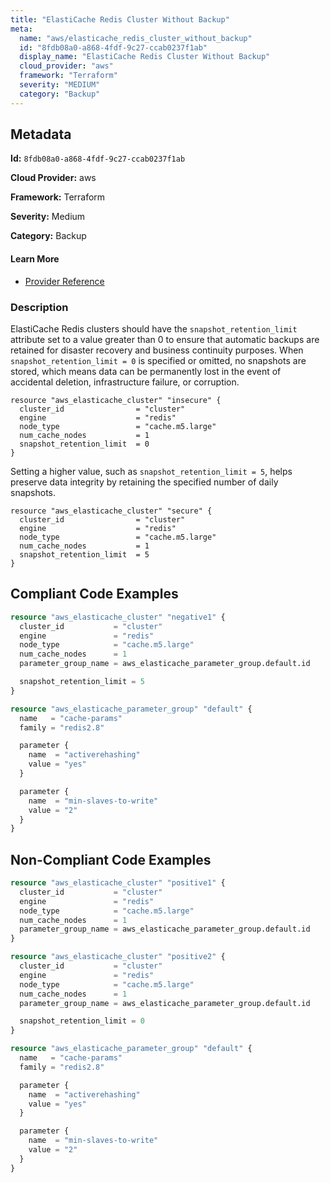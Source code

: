 ```yaml
---
title: "ElastiCache Redis Cluster Without Backup"
meta:
  name: "aws/elasticache_redis_cluster_without_backup"
  id: "8fdb08a0-a868-4fdf-9c27-ccab0237f1ab"
  display_name: "ElastiCache Redis Cluster Without Backup"
  cloud_provider: "aws"
  framework: "Terraform"
  severity: "MEDIUM"
  category: "Backup"
---
```

## Metadata

**Id:** `8fdb08a0-a868-4fdf-9c27-ccab0237f1ab`

**Cloud Provider:** aws

**Framework:** Terraform

**Severity:** Medium

**Category:** Backup

#### Learn More

 - [Provider Reference](https://registry.terraform.io/providers/hashicorp/aws/latest/docs/resources/elasticache_cluster#snapshot_retention_limit)

### Description

 ElastiCache Redis clusters should have the `snapshot_retention_limit` attribute set to a value greater than 0 to ensure that automatic backups are retained for disaster recovery and business continuity purposes. When `snapshot_retention_limit = 0` is specified or omitted, no snapshots are stored, which means data can be permanently lost in the event of accidental deletion, infrastructure failure, or corruption.

```
resource "aws_elasticache_cluster" "insecure" {
  cluster_id                = "cluster"
  engine                    = "redis"
  node_type                 = "cache.m5.large"
  num_cache_nodes           = 1
  snapshot_retention_limit  = 0
}
```

Setting a higher value, such as `snapshot_retention_limit = 5`, helps preserve data integrity by retaining the specified number of daily snapshots.

```
resource "aws_elasticache_cluster" "secure" {
  cluster_id                = "cluster"
  engine                    = "redis"
  node_type                 = "cache.m5.large"
  num_cache_nodes           = 1
  snapshot_retention_limit  = 5
}
```


## Compliant Code Examples
```terraform
resource "aws_elasticache_cluster" "negative1" {
  cluster_id           = "cluster"
  engine               = "redis"
  node_type            = "cache.m5.large"
  num_cache_nodes      = 1
  parameter_group_name = aws_elasticache_parameter_group.default.id

  snapshot_retention_limit = 5
}

resource "aws_elasticache_parameter_group" "default" {
  name   = "cache-params"
  family = "redis2.8"

  parameter {
    name  = "activerehashing"
    value = "yes"
  }

  parameter {
    name  = "min-slaves-to-write"
    value = "2"
  }
}

```
## Non-Compliant Code Examples
```terraform
resource "aws_elasticache_cluster" "positive1" {
  cluster_id           = "cluster"
  engine               = "redis"
  node_type            = "cache.m5.large"
  num_cache_nodes      = 1
  parameter_group_name = aws_elasticache_parameter_group.default.id
}

resource "aws_elasticache_cluster" "positive2" {
  cluster_id           = "cluster"
  engine               = "redis"
  node_type            = "cache.m5.large"
  num_cache_nodes      = 1
  parameter_group_name = aws_elasticache_parameter_group.default.id

  snapshot_retention_limit = 0
}

resource "aws_elasticache_parameter_group" "default" {
  name   = "cache-params"
  family = "redis2.8"

  parameter {
    name  = "activerehashing"
    value = "yes"
  }

  parameter {
    name  = "min-slaves-to-write"
    value = "2"
  }
}

```
